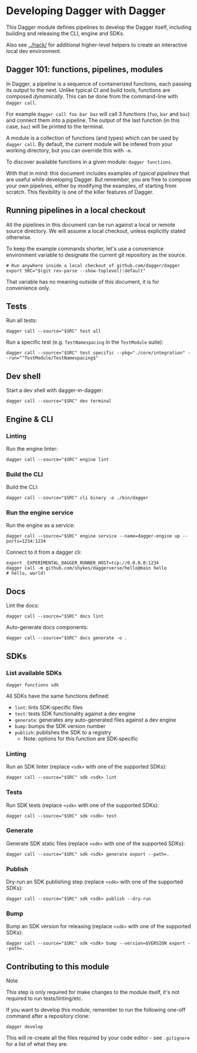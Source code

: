 # Developing Dagger with Dagger

This Dagger module defines pipelines to develop the Dagger itself, including
building and releasing the CLI, engine and SDKs.

Also see [../hack/](../hack) for additional higher-level helpers to create an
interactive local dev environment.

## Dagger 101: functions, pipelines, modules

In Dagger, a pipeline is a sequence of containerized functions, each passing
its output to the next. Unlike typical CI and build tools, functions are
composed *dynamically*. This can be done from the command-line with `dagger
call`.

For example `dagger call foo bar baz` will call 3 functions (`foo`, `bar` and
`baz`) and connect them into a pipeline. The output of the last function (in
this case, `baz`) will be printed to the terminal.

A module is a collection of functions (and types) which can be used by `dagger
call`. By default, the current module will be infered from your working
directory, but you can override this with `-m`.

To discover available functions in a given module: `dagger functions`.

With that in mind: this document includes examples of *typical pipelines* that
are useful while developing Dagger. But remember, you are free to compose your
own pipelines, either by modifying the examples, of starting from scratch. This
flexibility is one of the killer features of Dagger.

## Running pipelines in a local checkout

All the pipelines in this document can be run against a local or remote source
directory. We will assume a local checkout, unless explicitly stated otherwise.

To keep the example commands shorter, let's use a convenience environment
variable to designate the current git repository as the source.

    # Run anywhere inside a local checkout of github.com/dagger/dagger
    export SRC="$(git rev-parse --show-toplevel):default"

That variable has no meaning outside of this document, it is for convenience only.

## Tests

Run all tests:

    dagger call --source="$SRC" test all

Run a specific test (e.g. `TestNamespacing` in the `TestModule` suite):

    dagger call --source="$SRC" test specific --pkg="./core/integration" --run="^TestModule/TestNamespacing$"

## Dev shell

Start a dev shell with dagger-in-dagger:

    dagger call --source="$SRC" dev terminal

## Engine & CLI

### Linting

Run the engine linter:

    dagger call --source="$SRC" engine lint

### Build the CLI

Build the CLI:

    dagger call --source="$SRC" cli binary -o ./bin/dagger

### Run the engine service

Run the engine as a service:

    dagger call --source="$SRC" engine service --name=dagger-engine up --ports=1234:1234

Connect to it from a dagger cli:

    export _EXPERIMENTAL_DAGGER_RUNNER_HOST=tcp://0.0.0.0:1234
    dagger call -m github.com/shykes/daggerverse/hello@main hello
    # hello, world!

## Docs

Lint the docs:

    dagger call --source="$SRC" docs lint

Auto-generate docs components:

    dagger call --source="$SRC" docs generate -o .

## SDKs

### List available SDKs

    dagger functions sdk

All SDKs have the same functions defined:

- `lint`: lints SDK-specific files
- `test`: tests SDK functionality against a dev engine
- `generate`: generates any auto-generated files against a dev engine
- `bump`: bumps the SDK version number
- `publish`: publishes the SDK to a registry
    - Note: options for this function are SDK-specific

### Linting

Run an SDK linter (replace `<sdk>` with one of the supported SDKs):

    dagger call --source="$SRC" sdk <sdk> lint

### Tests

Run SDK tests (replace `<sdk>` with one of the supported SDKs):

    dagger call --source="$SRC" sdk <sdk> test

### Generate

Generate SDK static files (replace `<sdk>` with one of the supported SDKs):

    dagger call --source="$SRC" sdk <sdk> generate export --path=.

### Publish

Dry-run an SDK publishing step (replace `<sdk>` with one of the supported SDKs):

    dagger call --source="$SRC" sdk <sdk> publish --dry-run

### Bump

Bump an SDK version for releasing (replace `<sdk>` with one of the supported SDKs):

    dagger call --source="$SRC" sdk <sdk> bump --version=$VERSION export --path=.

## Contributing to this module

> [!NOTE]
>
> This step is only required for make changes to the module itself, it's
> not required to run tests/linting/etc.

If you want to develop this module, remember to run the following one-off command after a repository clone:

```
dagger develop
```

This will re-create all the files required by your code editor - see `.gitignore` for a list of what they are.
